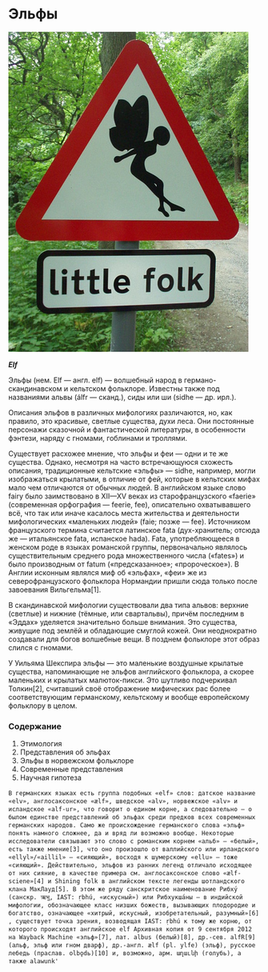 # Эльфы

![](/img/little_folk.jpg)

 ___Elf___

Эльфы (нем. Elf — англ. elf) — волшебный народ в германо-скандинавском и кельтском фольклоре. Известны также под названиями альвы (álfr — сканд.), сиды или ши (sidhe — др. ирл.).

Описания эльфов в различных мифологиях различаются, но, как правило, это красивые, светлые существа, духи леса. Они постоянные персонажи сказочной и фантастической литературы, в особенности фэнтези, наряду с гномами, гоблинами и троллями.

Существует расхожее мнение, что эльфы и феи — одни и те же существа. Однако, несмотря на часто встречающуюся схожесть описания, традиционные кельтские «эльфы» — sidhe, например, могли изображаться крылатыми, в отличие от фей, которые в кельтских мифах мало чем отличаются от обычных людей. В английском языке слово fairy было заимствовано в XII—XV веках из старофранцузского «faerie» (современная орфография — feerie, fee), описательно охватывавшего всё, что так или иначе касалось места жительства и деятельности мифологических «маленьких людей» (faie; позже — fee). Источником французского термина считается латинское fata (дух-хранитель; отсюда же — итальянское fata, испанское hada). Fata, употребляющееся в женском роде в языках романской группы, первоначально являлось существительным среднего рода множественного числа («fates») и было производным от fatum («предсказанное»; «пророческое»). В Англии исконным являлся миф об «эльфах», «феи» же из северофранцузского фольклора Нормандии пришли сюда только после завоевания Вильгельма[1].

В скандинавской мифологии существовали два типа альвов: верхние (светлые) и нижние (тёмные, или свартальвы), причём последним в «Эддах» уделяется значительно больше внимания. Это существа, живущие под землёй и обладающие смуглой кожей. Они неоднократно создавали для богов волшебные вещи. В позднем фольклоре этот образ слился с гномами.

У Уильяма Шекспира эльфы — это маленькие воздушные крылатые существа, напоминающие не эльфов английского фольклора, а скорее маленьких и крылатых малюток-пикси. Это шутливо подчеркивал Толкин[2], считавший своё отображение мифических рас более соответствующим германскому, кельтскому и вообще европейскому фольклору в целом.

### Содержание
1.	Этимология
2.	Представления об эльфах
3. Эльфы в норвежском фольклоре
4.	Современные представления
5.	Научная гипотеза

```
В германских языках есть группа подобных «elf» слов: датское название «elv», англосаксонское «ælf», шведское «alv», норвежское «alv» и исландское «alf-ur», что говорит о едином корне, а следовательно — о былом единстве представлений об эльфах среди предков всех современных германских народов. Само же происхождение германского слова «эльф» понять намного сложнее, да и вряд ли возможно вообще. Некоторые исследователи связывают это слово с романским корнем «альб» — «белый», есть также мнение[3], что оно произошло от валлийского или ирландского «ellyl»/«aillil» — «сияющий», восходя к шумерскому «ellu» — тоже «сияющий». Действительно, эльфов из ранних легенд отличало исходящее от них сияние, в качестве примера см. англосаксонское слово «ælf-sciene»[4] и Shining folk в английском тексте легенды шотландского клана МакЛауд[5]. В этом же ряду санскритское наименование Рибху́ (санскр. ऋभु, IAST: ṛbhú, «искусный») или Рибхукша́ны — в индийской мифологии, обозначающее класс низших божеств, вызывающих плодородие и богатство, означающее «хитрый, искусный, изобретательный, разумный»[6] , существует точка зрения, возводящая IAST: ṛbhú к тому же корню, от которого происходят английское elf Архивная копия от 9 сентября 2012 на Wayback Machine «эльф»[7], лат. albus (белый)[8], др.-сев. alfR[9] (альф, эльф или гном дварф), др.-англ. ælf (pl. ylfe) (эльф), русское лебедь (праслав. olbǫdь)[10] и, возможно, арм. աղաւնի (голубь), а также alawunk'
```
